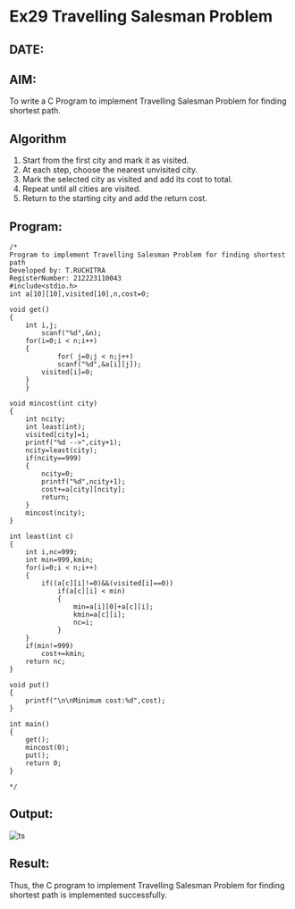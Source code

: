 # Ex29 Travelling Salesman Problem
## DATE:
## AIM:
To write a C Program to implement Travelling Salesman Problem for finding shortest path.
## Algorithm
1. Start from the first city and mark it as visited.
2. At each step, choose the nearest unvisited city.
3. Mark the selected city as visited and add its cost to total.
4. Repeat until all cities are visited.
5. Return to the starting city and add the return cost.
## Program:
```
/*
Program to implement Travelling Salesman Problem for finding shortest path
Developed by: T.RUCHITRA
RegisterNumber: 212223110043
#include<stdio.h>
int a[10][10],visited[10],n,cost=0;

void get()
{
	int i,j;
		scanf("%d",&n);
	for(i=0;i < n;i++)
	{
			for( j=0;j < n;j++)
			scanf("%d",&a[i][j]);
		visited[i]=0;
	}
	}

void mincost(int city)
{
	int ncity;
	int least(int);
	visited[city]=1;	
	printf("%d -->",city+1);
	ncity=least(city);
	if(ncity==999)
	{
		ncity=0;
		printf("%d",ncity+1);
		cost+=a[city][ncity];
		return;
	}
	mincost(ncity);
}

int least(int c)
{
	int i,nc=999;
	int min=999,kmin;
	for(i=0;i < n;i++)
	{
		if((a[c][i]!=0)&&(visited[i]==0))
			if(a[c][i] < min)
			{
				min=a[i][0]+a[c][i];
				kmin=a[c][i];
				nc=i;
			}
	}
	if(min!=999)
		cost+=kmin;
	return nc;
}

void put()
{
	printf("\n\nMinimum cost:%d",cost);
}

int main()
{
	get();
	mincost(0);
	put();
	return 0;
}

*/
```

## Output:
![ts](https://github.com/user-attachments/assets/594820c8-14a4-4176-8923-ab5c0df52bf6)


## Result:
Thus, the C program to implement Travelling Salesman Problem for finding shortest path is implemented successfully.
